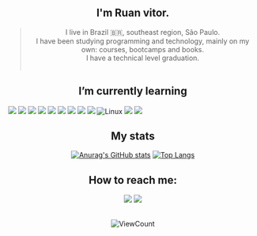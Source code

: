 <!---## <div align="center"> Hi 
<p align="center">
<img  src="/assets/codTheFut.gif">
</p>
</div>
-->
<div align="center"> 

## I'm Ruan vitor. </div>
>  <div align="center"> I  live in Brazil 🇧🇷, southeast region, São Paulo. </div>
>  <div align="center"> I have been studying programming and technology, mainly on my own: courses, bootcamps and books.</div>
> <div align="center"> I have a technical level graduation. </div> </br> 



 ##  <div align="center">  I’m currently learning </div>


 ![](https://img.shields.io/badge/JavaScript-F7DF1E?style=for-the-badge&logo=javascript&logoColor=black) ![](https://img.shields.io/badge/HTML5-E34F26?style=for-the-badge&logo=html5&logoColor=white) ![](https://img.shields.io/badge/CSS3-1572B6?style=for-the-badge&logo=css3&logoColor=white) ![](https://img.shields.io/badge/Bootstrap-563D7C?style=for-the-badge&logo=bootstrap&logoColor=white) ![](https://img.shields.io/badge/jQuery-0769AD?style=for-the-badge&logo=jquery&logoColor=white) <img src="http://img.shields.io/badge/-Git-F1502F?style=flat&logo=git&logoColor=FFFFFF">
<img src="http://img.shields.io/badge/-Github-000000?style=flat&logo=github&logoColor=FFFFFF"> ![](https://img.shields.io/badge/figma-0AC97F?style=for-the-badge&logo=figma&logoColor=white) ![](https://img.shields.io/badge/Markdown-000000?style=for-the-badge&logo=markdown&logoColor=white) ![Linux](https://img.shields.io/badge/-Linux-222222?style=flat&logo=linux&logoColor=FCC624) ![](https://img.shields.io/badge/Node.js-43853D?style=for-the-badge&logo=node.js&logoColor=white) ![](https://img.shields.io/badge/React-20232A?style=for-the-badge&logo=react&logoColor=61DAFB)

<div align="center">
 



 
## <div align="center"> My stats </div> 
 
[![Anurag's GitHub stats](https://github-readme-stats.vercel.app/api?username=Ruan-codeVi&show_icons=true&theme=tokyonight)](https://github.com/anuraghazra/github-readme-stats)
[![Top Langs](https://github-readme-stats.vercel.app/api/top-langs/?username=Ruan-codeVi&theme=tokyonight&layout=compact)](https://github.com/anuraghazra/github-readme-stats)

<div align="center">

 ## How to reach me:
<img src = "https://img.shields.io/badge/juan19vitor@gmail.com-D14836?style=for-the-badge&logo=gmail&logoColor=white" /> 
<a href = "https://www.linkedin.com/in/juan-vitor-836b8198/">
<img src="https://img.shields.io/badge/linkedin-%230077B5.svg?&style=for-the-badge&logo=linkedin&logoColor=white" /></a>
</div>
<br>

<div align="center">
 
![ViewCount](https://views.whatilearened.today/views/github/Ruan-codeVi/Ruan-codeVi.svg) <a href = "https://www.linkedin.com/in/juan-vitor/">


</div>
